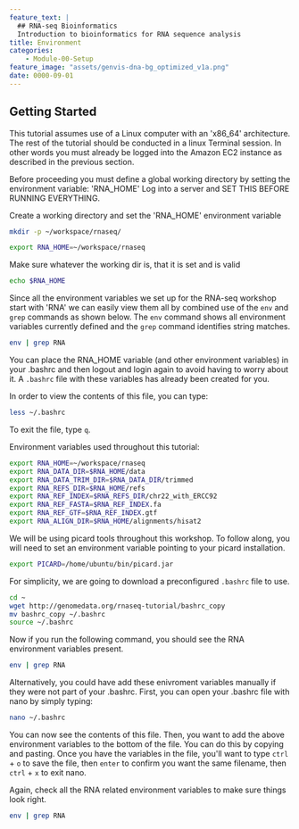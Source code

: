 ```yaml
---
feature_text: |
  ## RNA-seq Bioinformatics
  Introduction to bioinformatics for RNA sequence analysis
title: Environment
categories:
    - Module-00-Setup
feature_image: "assets/genvis-dna-bg_optimized_v1a.png"
date: 0000-09-01
---
```


## Getting Started

This tutorial assumes use of a Linux computer with an 'x86_64' architecture. The rest of the tutorial should be conducted in a linux Terminal session. In other words you must already be logged into the Amazon EC2 instance as described in the previous section.

Before proceeding you must define a global working directory by setting the environment variable: 'RNA_HOME'
Log into a server and SET THIS BEFORE RUNNING EVERYTHING.

Create a working directory and set the 'RNA_HOME' environment variable

```bash
mkdir -p ~/workspace/rnaseq/

export RNA_HOME=~/workspace/rnaseq
```

Make sure whatever the working dir is, that it is set and is valid

```bash
echo $RNA_HOME
```

Since all the environment variables we set up for the RNA-seq workshop start with 'RNA' we can easily view them all by combined use of the `env` and `grep` commands as shown below. The `env` command shows all environment variables currently defined and the `grep` command identifies string matches.

```bash
env | grep RNA
```

You can place the RNA_HOME variable (and other environment variables) in your .bashrc and then logout and login again to avoid having to worry about it. A `.bashrc` file with these variables has already been created for you.

In order to view the contents of this file, you can type:

```bash
less ~/.bashrc
```

To exit the file, type `q`.

Environment variables used throughout this tutorial:

```bash
export RNA_HOME=~/workspace/rnaseq
export RNA_DATA_DIR=$RNA_HOME/data
export RNA_DATA_TRIM_DIR=$RNA_DATA_DIR/trimmed
export RNA_REFS_DIR=$RNA_HOME/refs
export RNA_REF_INDEX=$RNA_REFS_DIR/chr22_with_ERCC92
export RNA_REF_FASTA=$RNA_REF_INDEX.fa
export RNA_REF_GTF=$RNA_REF_INDEX.gtf
export RNA_ALIGN_DIR=$RNA_HOME/alignments/hisat2
```

We will be using picard tools throughout this workshop. To follow along, you will need to set an environment variable pointing to your picard installation.

```bash
export PICARD=/home/ubuntu/bin/picard.jar
```

For simplicity, we are going to download a preconfigured `.bashrc` file to use.

```bash
cd ~
wget http://genomedata.org/rnaseq-tutorial/bashrc_copy
mv bashrc_copy ~/.bashrc
source ~/.bashrc
```

Now if you run the following command, you should see the RNA environment variables present.

```bash
env | grep RNA
```

Alternatively, you could have add these enivroment variables manually if they were not part of your .bashrc. First, you can open your .bashrc file with nano by simply typing:

```bash
nano ~/.bashrc
```

You can now see the contents of this file. Then, you want to add the above environment variables to the bottom of the file. You can do this by copying and pasting. Once you have the variables in the file, you'll want to type `ctrl` + `o` to save the file, then `enter` to confirm you want the same filename, then `ctrl` + `x` to exit nano.

Again, check all the RNA related environment variables to make sure things look right.

```bash
env | grep RNA
```
